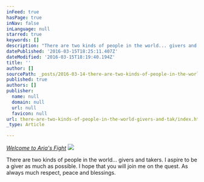 ```yaml
---
inFeed: true
hasPage: true
inNav: false
inLanguage: null
starred: true
keywords: []
description: "There are two kinds of people in the world... givers and takers. I aspire to be a giver as much as possible. I hope that you will join me on the quest. As always much respect, peace and blessings.\_"
datePublished: '2016-03-15T18:25:11.407Z'
dateModified: '2016-03-15T18:19:40.194Z'
title: ''
author: []
sourcePath: _posts/2016-03-14-there-are-two-kinds-of-people-in-the-world-givers-and-tak.md
published: true
authors: []
publisher:
  name: null
  domain: null
  url: null
  favicon: null
url: there-are-two-kinds-of-people-in-the-world-givers-and-tak/index.html
_type: Article

---
```

_[Welcome to Aria's Fight][0]_
![](https://s3-us-west-2.amazonaws.com/the-grid-img/p/0e21837e61c8261bcb303d92cd3efe16c382f07e.jpg)

There are two kinds of people in the world... givers and takers. I aspire to be a giver as much as possible. I hope that you will join me on the quest. As always much respect, peace and blessings. 

[0]: null